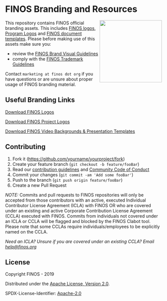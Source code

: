 # FINOS Branding and Resources
<img align="right" src="https://raw.githubusercontent.com/finos/branding/master/finos-logos/icon-wordmark/FINOS_Icon_Wordmark_RGB.png" height="200">

This repository contains FINOS official branding assets. This includes [FINOS logos](finos-logos), [Program Logos](program-logos) and [FINOS document templates](document-templates). Please before making use of this assets make sure you:

  - review the [FINOS Brand Visual Guidelines](FINOS&#32;Brand&#32;Visual&#32;Guidelines.pdf) 
  - comply with the [FINOS Trademark Guidelines](https://www.finos.org/hubfs/FINOS/governance/FINOS%20Trademark%20Guidelines%202018-12-12.pdf)

Contact `marketing at finos dot org` if you have questions or are unsure about proper usage of FINOS branding material.

## Useful Branding Links

[Download FINOS Logos](https://github.com/finos/branding/tree/master/finos-logos)

[Download FINOS Project Logos](https://github.com/finos/branding/tree/master/project-logos)

[Download FINOS Video Backgrounds & Presentation Templates](https://github.com/finos/branding/tree/master/templates)


## Contributing

1. Fork it (<https://github.com/yourname/yourproject/fork>)
2. Create your feature branch (`git checkout -b feature/fooBar`)
3. Read our [contribution guidelines](.github/CONTRIBUTING.md) and [Community Code of Conduct](https://www.finos.org/code-of-conduct)
4. Commit your changes (`git commit -am 'Add some fooBar'`)
5. Push to the branch (`git push origin feature/fooBar`)
6. Create a new Pull Request

_NOTE:_ Commits and pull requests to FINOS repositories will only be accepted from those contributors with an active, executed Individual Contributor License Agreement (ICLA) with FINOS OR who are covered under an existing and active Corporate Contribution License Agreement (CCLA) executed with FINOS. Commits from individuals not covered under an ICLA or CCLA will be flagged and blocked by the FINOS Clabot tool. Please note that some CCLAs require individuals/employees to be explicitly named on the CCLA.

*Need an ICLA? Unsure if you are covered under an existing CCLA? Email [help@finos.org](mailto:help@finos.org)*


## License

Copyright FINOS - 2019

Distributed under the [Apache License, Version 2.0](http://www.apache.org/licenses/LICENSE-2.0).

SPDX-License-Identifier: [Apache-2.0](https://spdx.org/licenses/Apache-2.0)

